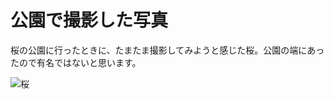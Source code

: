<html>
  <head>
    <title>ホームページ用　写真</title>
  </head>
  <body>
    <h1>公園で撮影した写真</h1>
    <p>桜の公園に行ったときに、たまたま撮影してみようと感じた桜。公園の端にあったので有名ではないと思います。</p>
    <img src="IMG_0175.JPG" alt="桜">
  </body>
</html>
